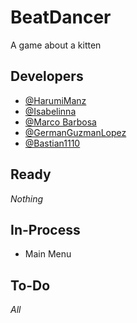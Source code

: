 # BeatDancer
A game about a kitten
## Developers 
- [@HarumiManz](https://github.com/HarumiManz)
- [@Isabelinna](GermanGuzmanLopez)
- [@Marco Barbosa](https://github.com/A01746163)
- [@GermanGuzmanLopez](https://github.com/GermanGuzmanLopez)
- [@Bastian1110](https://github.com/Bastian1110)
## Ready 
_Nothing_
## In-Process
- Main Menu
## To-Do
_All_
